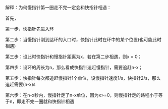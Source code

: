 解释：为何慢指针第一圈走不完一定会和快指针相遇： 

首先，

第一步，快指针先进入环 

第二步：当慢指针刚到达环的入口时，快指针此时在环中的某个位置(也可能此时相遇) 

第三步：设此时快指针和慢指针距离为x，若在第二步相遇，则x = 0；

 第四步：设环的周长为n，那么看成快指针追赶慢指针，需要追赶n-x； 

第五步：快指针每次都追赶慢指针1个单位，设慢指针速度1/s，快指针2/s，那么追赶需要(n-x)s 

第六步：在n-x秒内，慢指针走了n-x单位，因为x>=0，则慢指针走的路程小于等于n，即走不完一圈就和快指针相遇